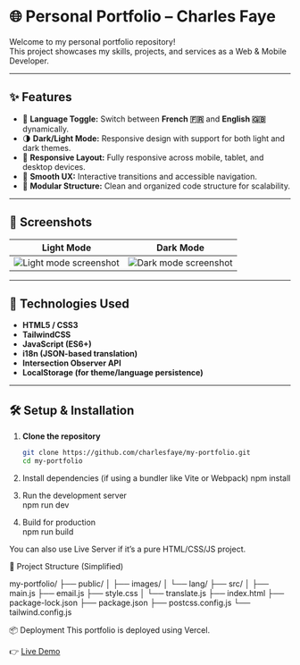 # 🌐 Personal Portfolio – Charles Faye

Welcome to my personal portfolio repository!  
This project showcases my skills, projects, and services as a Web & Mobile Developer.

---

## ✨ Features

- 🔄 **Language Toggle:** Switch between **French 🇫🇷** and **English 🇬🇧** dynamically.
- 🌗 **Dark/Light Mode:** Responsive design with support for both light and dark themes.
- 📱 **Responsive Layout:** Fully responsive across mobile, tablet, and desktop devices.
- 🧠 **Smooth UX:** Interactive transitions and accessible navigation.
- 🧩 **Modular Structure:** Clean and organized code structure for scalability.

---

## 📸 Screenshots

| Light Mode | Dark Mode |
|------------|-----------|
| ![Light mode screenshot](./screenshots/light-mode.png) | ![Dark mode screenshot](./screenshots/dark-mode.png) |

---

## 🚀 Technologies Used

- **HTML5 / CSS3**
- **TailwindCSS**
- **JavaScript (ES6+)**
- **i18n (JSON-based translation)**
- **Intersection Observer API**
- **LocalStorage (for theme/language persistence)**

---

## 🛠️ Setup & Installation

1. **Clone the repository**
   ```bash
   git clone https://github.com/charlesfaye/my-portfolio.git
   cd my-portfolio

2. Install dependencies (if using a bundler like Vite or Webpack)
 npm install

3. Run the development server <br>
   npm run dev 
4. Build for production <br>
   npm run build
   
You can also use Live Server if it’s a pure HTML/CSS/JS project.

📁 Project Structure (Simplified)

my-portfolio/
├── public/
│   ├── images/
│   └── lang/
├── src/
│   ├── main.js
    ├── email.js
    ├── style.css 
│   └── translate.js
├── index.html
├── package-lock.json
├── package.json
├── postcss.config.js
└── tailwind.config.js

📦 Deployment
This portfolio is deployed using Vercel.

👉 [Live Demo](https://charles-simel-faye.vercel.app/)
